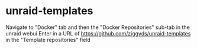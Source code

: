 # unraid-templates

Navigate to "Docker" tab and then the "Docker Repositories" sub-tab in the unraid webui
Enter in a URL of https://github.com/ziggyds/unraid-templates in the "Template repositories" field
